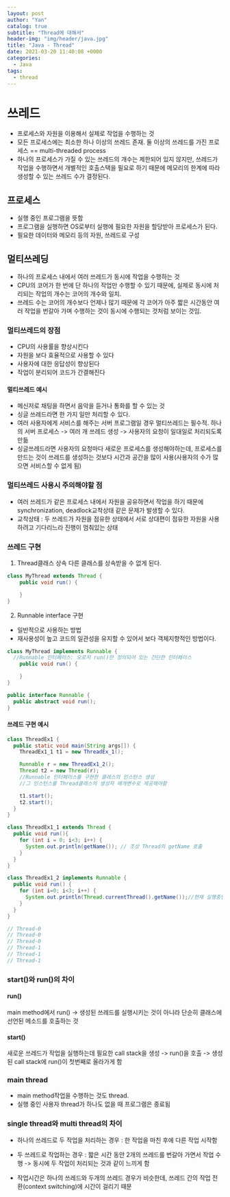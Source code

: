 ```yaml
---
layout: post
author: "Yan"
catalog: true
subtitle: "Thread에 대해서"
header-img: "img/header/java.jpg"
title: "Java - Thread"
date: 2021-03-20 11:40:08 +0000
categories:
  - Java
tags:
  - thread
---
```


# 쓰레드

- 프로세스와 자원을 이용해서 실제로 작업을 수행하는 것
- 모든 프로세스에는 최소한 하나 이상의 쓰레드 존재. 둘 이상의 쓰레드를 가진 프로세스 == multi-threaded process
- 하나의 프로세스가 가질 수 있는 쓰레드의 개수는 제한되어 있지 않지만, 쓰레드가 작업을 수행하면서 개별적인 호출스택을 필요로 하기 때문에 메모리의 한계에 따라 생성할 수 있는 쓰레드 수가 결정된다.

## 프로세스

- 실행 중인 프로그램을 뜻함
- 프로그램을 실행하면 OS로부터 실행에 필요한 자원을 할당받아 프로세스가 된다.
- 필요한 데이터와 메모리 등의 자원, 쓰레드로 구성

## 멀티쓰레딩

- 하나의 프로세스 내에서 여러 쓰레드가 동시에 작업을 수행하는 것
- CPU의 코어가 한 번에 단 하나의 작업만 수행할 수 있기 때문에, 실제로 동시에 처리되는 작업의 개수는 코어의 개수와 일치.
- 쓰레드 수는 코어의 개수보다 언제나 많기 때문에 각 코어가 아주 짧은 시간동안 여러 작업을 번갈아 가며 수행하는 것이 동시에 수행되는 것처럼 보이는 것임.

### 멀티쓰레드의 장점

- CPU의 사용률을 향상시킨다
- 자원을 보다 효율적으로 사용할 수 있다
- 사용자에 대한 응답성이 향상된다
- 작업이 분리되어 코드가 간결해진다

#### 멀티쓰레드 예시

- 메신저로 채팅을 하면서 음악을 듣거나 통화를 할 수 있는 것
- 싱글 쓰레드라면 한 가지 일만 처리할 수 있다.
- 여러 사용자에게 서비스를 해주는 서버 프로그램일 경우 멀티쓰레드는 필수적. 하나의 서버 프로세스 -> 여러 개 쓰레드 생성 -> 사용자의 요청이 일대일로 처리되도록 만듦
- 싱글쓰레드라면 사용자의 요청마다 새로운 프로세스를 생성해야하는데, 프로세스를 만드는 것이 쓰레드를 생성하는 것보다 시간과 공간을 많이 사용(사용자의 수가 많으면 서비스할 수 없게 됨)

### 멀티쓰레드 사용시 주의해야할 점

- 여러 쓰레드가 같은 프로세스 내에서 자원을 공유하면서 작업을 하기 때문에 synchronization, deadlock교착상태 같은 문제가 발생할 수 있다.
- 교착상태 : 두 쓰레드가 자원을 점유한 상태에서 서로 상대편이 점유한 자원을 사용하려고 기다리느라 진행이 멈춰있는 상태

### 쓰레드 구현

1. Thread클래스 상속
   다른 클래스를 상속받을 수 없게 된다.

```java
class MyThread extends Thread {
    public void run() {

    }
}
```

2. Runnable interface 구현

- 일반적으로 사용하는 방법
- 재사용성이 높고 코드의 일관성을 유지할 수 있어서 보다 객체지향적인 방법이다.

```java
class MyThread implements Runnable {
  //Runnable 인터페이스: 오로지 run()만 정의되어 있는 간단한 인터페이스
    public void run() {

    }
}

public interface Runnable {
  public abstract void run();
}
```

#### 쓰레드 구현 예시

```java
class ThreadEx1 {
  public static void main(String args[]) {
    ThreadEx1_1 t1 = new ThreadEx_1();

    Runnable r = new ThreadEx1_2();
    Thread t2 = new Thread(r);
    //Runnable 인터페이스를 구현한 클래스의 인스턴스 생성
    //그 인스턴스를 Thread클래스의 생성자 매개변수로 제공해야함

    t1.start();
    t2.start();
  }
}

class ThreadEx1_1 extends Thread {
  public void run(){
    for (int i = 0; i<3; i++) {
      System.out.println(getName()); // 조상 Thread의 getName 호출
    }
  }
}

class ThreadEx1_2 implements Runnable {
  public void run() {
    for (int i=0; i<3; i++) {
      System.out.println(Thread.currentThread().getName());//현재 실행중인 Thread의 getName호출
    }
  }
}

// Thread-0
// Thread-0
// Thread-0
// Thread-1
// Thread-1
// Thread-1
```

### start()와 run()의 차이

#### run()

main method에서 run() -> 생성된 쓰레드를 실행시키는 것이 아니라 단순히 클래스에 선언된 메소드를 호출하는 것

#### start()

새로운 쓰레드가 작업을 실행하는데 필요한 call stack을 생성 -> run()을 호출 -> 생성된 call stack에 run()이 첫번째로 올라가게 함

### main thread

- main method작업을 수행하는 것도 thread.
- 실행 중인 사용자 thread가 하나도 없을 때 프로그램은 종료됨

### single thread와 multi thread의 차이

- 하나의 쓰레드로 두 작업을 처리하는 경우 : 한 작업을 마친 후에 다른 작업 시작함

- 두 쓰레드로 작업하는 경우 : 짧은 시간 동안 2개의 쓰레드를 번갈아 가면서 작업 수행 -> 동시에 두 작업이 처리되는 것과 같이 느끼게 함

- 작업시간은 하나의 쓰레드와 두개의 쓰레드 경우가 비슷한데, 쓰레드 간의 작업 전환(context switching)에 시간이 걸리기 때문
